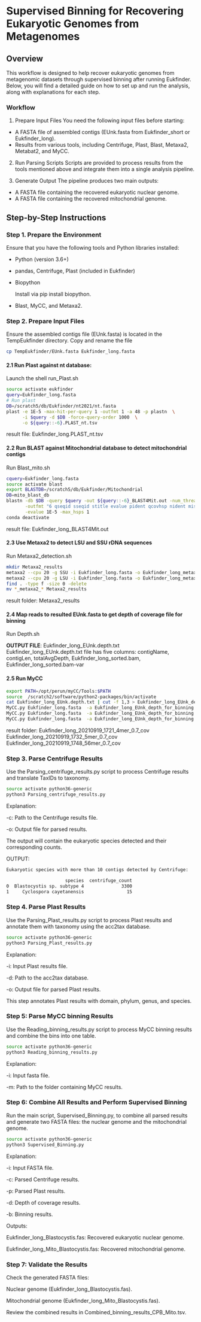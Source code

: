 # Supervised Binning for Recovering Eukaryotic Genomes from Metagenomes

## Overview

This workflow is designed to help recover eukaryotic genomes from metagenomic datasets through supervised binning after running Eukfinder. Below, you will find a detailed guide on how to set up and run the analysis, along with explanations for each step.

### Workflow 


1. Prepare Input Files
You need the following input files before starting:

- A FASTA file of assembled contigs (EUnk.fasta from Eukfinder_short or Eukfinder_long).
- Results from various tools, including Centrifuge, Plast, Blast, Metaxa2, Metabat2, and MyCC.

2. Run Parsing Scripts
Scripts are provided to process results from the tools mentioned above and integrate them into a single analysis pipeline.

3. Generate Output
The pipeline produces two main outputs:

- A FASTA file containing the recovered eukaryotic nuclear genome.
- A FASTA file containing the recovered mitochondrial genome.

## Step-by-Step Instructions

### Step 1. Prepare the Environment

Ensure that you have the following tools and Python libraries installed:

- Python (version 3.6+)
- pandas, Centrifuge, Plast (included in Eukfinder)
- Biopython

  Install via pip install biopython.
  
- Blast, MyCC, and Metaxa2.

### Step 2. Prepare Input Files

Ensure the assembled contigs file (EUnk.fasta) is located in the TempEukfinder directory.
Copy and rename the file

   ```sh
   cp TempEukfinder/EUnk.fasta Eukfinder_long.fasta
   ```

#### 2.1 Run Plast against nt database:
Launch the shell run_Plast.sh

   ```sh
   source activate eukfinder
   query=Eukfinder_long.fasta
   # Run plast
   DB=/scratch5/db/Eukfinder/nt2021/nt.fasta
   plast -e 1E-5 -max-hit-per-query 1 -outfmt 1 -a 48 -p plastn  \
         -i $query -d $DB -force-query-order 1000  \
         -o ${query::-6}.PLAST_nt.tsv

   ```

result file:
Eukfinder_long.PLAST_nt.tsv

#### 2.2 Run BLAST against Mitochondrial database to detect mitochondrial contigs

Run Blast_mito.sh

   ```sh
   cquery=Eukfinder_long.fasta
   source activate blast
   export BLASTDB=/scratch5/db/Eukfinder/Mitochondrial
   DB=mito_blast_db
   blastn -db $DB -query $query -out ${query::-6}_BLAST4Mit.out -num_threads 30 \
          -outfmt "6 qseqid sseqid stitle evalue pident qcovhsp nident mismatch length slen qlen qstart qend sstart send staxids sscinames sskingdoms"  \
          -evalue 1E-5 -max_hsps 1
   conda deactivate

   ```

result file:
Eukfinder_long_BLAST4Mit.out


#### 2.3 Use Metaxa2 to detect LSU and SSU rDNA sequences

Run Metaxa2_detection.sh

   ```sh
   mkdir Metaxa2_results
   metaxa2 --cpu 20 -g SSU -i Eukfinder_long.fasta -o Eukfinder_long_metaxa2_SSU
   metaxa2 --cpu 20 -g LSU -i Eukfinder_long.fasta -o Eukfinder_long_metaxa2_LSU
   find . -type f -size 0 -delete
   mv *_metaxa2_* Metaxa2_results
   ```

result folder:
Metaxa2_results


#### 2.4 Map reads to resulted EUnk.fasta to get depth of coverage file for binning

Run Depth.sh

**OUTPUT FILE**: Eukfinder_long_EUnk.depth.txt
Eukfinder_long_EUnk.depth.txt file has five columns:
contigName, contigLen, totalAvgDepth, Eukfinder_long_sorted.bam, Eukfinder_long_sorted.bam-var

#### 2.5 Run MyCC


   ```sh
   export PATH=/opt/perun/myCC/Tools:$PATH
   source  /scratch2/software/python2-packages/bin/activate
   cat Eukfinder_long_EUnk.depth.txt | cut -f 1,3 > Eukfinder_long_EUnk_depth_for_binning.txt
   MyCC.py Eukfinder_long.fasta  -a Eukfinder_long_EUnk_depth_for_binning.txt 4mer
   MyCC.py Eukfinder_long.fasta  -a Eukfinder_long_EUnk_depth_for_binning.txt 5mer
   MyCC.py Eukfinder_long.fasta  -a Eukfinder_long_EUnk_depth_for_binning.txt 56mer

   ```

result folder:
Eukfinder_long_20210919_1721_4mer_0.7_cov
Eukfinder_long_20210919_1732_5mer_0.7_cov
Eukfinder_long_20210919_1748_56mer_0.7_cov

### Step 3. Parse Centrifuge Results

Use the Parsing_centrifuge_results.py script to process Centrifuge results and translate TaxIDs to taxonomy.

   ```bash
   source activate python36-generic
   python3 Parsing_centrifuge_results.py
   ```
Explanation:

-c: Path to the Centrifuge results file.

-o: Output file for parsed results.

The output will contain the eukaryotic species detected and their corresponding counts.


OUTPUT:
   ```bash
   Eukaryotic species with more than 10 contigs detected by Centrifuge:

                         species  centrifuge_count
   0  Blastocystis sp. subtype 4              3300
   1     Cyclospora cayetanensis                15
   ```

### Step 4. Parse Plast Results


Use the Parsing_Plast_results.py script to process Plast results and annotate them with taxonomy using the acc2tax database.

   ```bash
   source activate python36-generic
   python3 Parsing_Plast_results.py
   ```

Explanation:

-i: Input Plast results file.

-d: Path to the acc2tax database.

-o: Output file for parsed Plast results.

This step annotates Plast results with domain, phylum, genus, and species.

### Step 5: Parse MyCC binning Results

Use the Reading_binning_results.py script to process MyCC binning results and combine the bins into one table.

   ```bash
   source activate python36-generic
   python3 Reading_binning_results.py
   ```

Explanation:

-i: Input fasta file.

-m: Path to the folder containing MyCC results.


### Step 6: Combine All Results and Perform Supervised Binning

Run the main script, Supervised_Binning.py, to combine all parsed results and generate two FASTA files: the nuclear genome and the mitochondrial genome.


   ```bash
   source activate python36-generic
   python3 Supervised_Binning.py
   ```

Explanation:

-i: Input FASTA file.

-c: Parsed Centrifuge results.

-p: Parsed Plast results.

-d: Depth of coverage results.

-b: Binning results.

Outputs:

Eukfinder_long_Blastocystis.fas: Recovered eukaryotic nuclear genome.

Eukfinder_long_Mito_Blastocystis.fas: Recovered mitochondrial genome.


### Step 7: Validate the Results

Check the generated FASTA files:

Nuclear genome (Eukfinder_long_Blastocystis.fas).

Mitochondrial genome (Eukfinder_long_Mito_Blastocystis.fas).

Review the combined results in Combined_binning_results_CPB_Mito.tsv.



